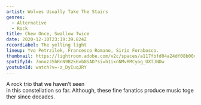 ```yaml
---
artist: Wolves Usually Take The Stairs
genres:
  - Alternative
  - Rock
title: Chew Once, Swallow Twice
date: 2020-12-10T23:19:39.824Z
recordLabel: The yelling light
lineup: Yvo Petrzilek, Francesco Romano, Sirio Forabosco.
thumbnail: https://lightroom.adobe.com/v2c/spaces/a117fbfd04a24df08b00dc7343422215/assets/734ea31db93ef99e5fdeee32e1d3ab62/revisions/761c8d9265c14d7bac4cc18e870fe2df/renditions/181c1d5162cfc54d5d5a7af3798cd1ad
spotifyId: 7onozJShRnN9B2k6vb8SAD?si=h1ixnNMvRMCyog_UXTJNDw
youtubeId: watch?v=-z_DyIuqJRY
---
```

A rock trio that we haven’t seen in this constellation so far. Although, these fine fanatics produce music together since decades.